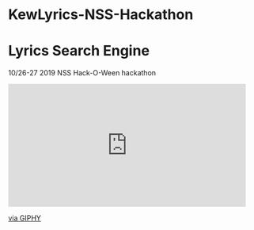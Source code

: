 # KewLyrics-NSS-Hackathon
# Lyrics Search Engine
10/26-27 2019 NSS Hack-O-Ween hackathon


<iframe src="https://giphy.com/embed/YPu6F9HQe6u9cuzRl5" width="480" height="248" frameBorder="0" class="giphy-embed" allowFullScreen></iframe><p><a href="https://giphy.com/gifs/YPu6F9HQe6u9cuzRl5">via GIPHY</a></p>
